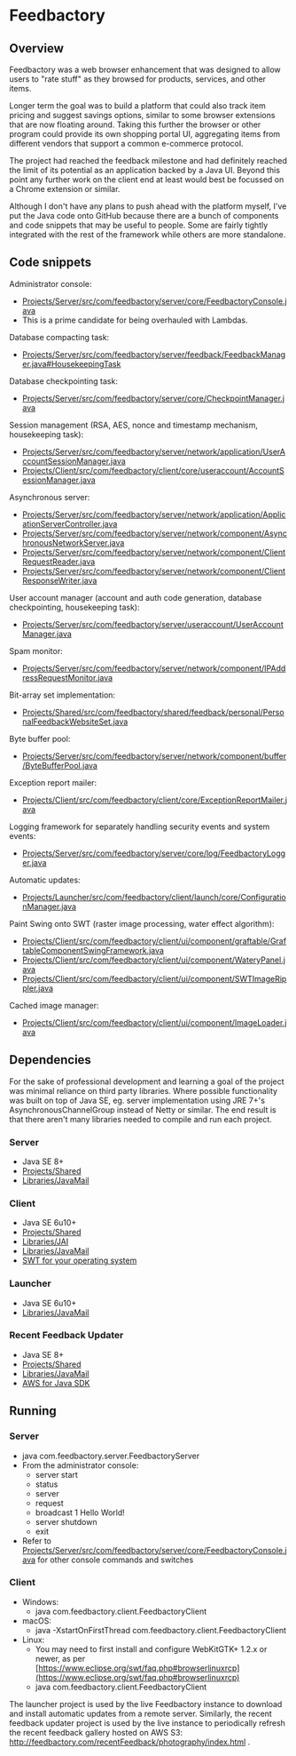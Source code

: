 # Feedbactory

## Overview

Feedbactory was a web browser enhancement that was designed to allow users to "rate stuff" as they browsed for products, services, and other items.

Longer term the goal was to build a platform that could also track item pricing and suggest savings options, similar to some browser extensions that are now floating around. Taking this further the browser or other program could provide its own shopping portal UI, aggregating items from different vendors that support a common e-commerce protocol.

The project had reached the feedback milestone and had definitely reached the limit of its potential as an application backed by a Java UI. Beyond this point any further work on the client end at least would best be focussed on a Chrome extension or similar.

Although I don't have any plans to push ahead with the platform myself, I've put the Java code onto GitHub because there are a bunch of components and code snippets that may be useful to people. Some are fairly tightly integrated with the rest of the framework while others are more standalone.

## Code snippets

Administrator console:
- [Projects/Server/src/com/feedbactory/server/core/FeedbactoryConsole.java](Projects/Server/src/com/feedbactory/server/core/FeedbactoryConsole.java)
- This is a prime candidate for being overhauled with Lambdas.

Database compacting task:
- [Projects/Server/src/com/feedbactory/server/feedback/FeedbackManager.java#HousekeepingTask](https://github.com/Russell-W/Feedbactory/blob/5014aad748343c571820d4ff3306b2fd90c58f61/Projects/Server/src/com/feedbactory/server/feedback/FeedbackManager.java#L178)

Database checkpointing task:
- [Projects/Server/src/com/feedbactory/server/core/CheckpointManager.java](Projects/Server/src/com/feedbactory/server/core/CheckpointManager.java)

Session management (RSA, AES, nonce and timestamp mechanism, housekeeping task):
- [Projects/Server/src/com/feedbactory/server/network/application/UserAccountSessionManager.java](Projects/Server/src/com/feedbactory/server/network/application/UserAccountSessionManager.java)
- [Projects/Client/src/com/feedbactory/client/core/useraccount/AccountSessionManager.java](Projects/Client/src/com/feedbactory/client/core/useraccount/AccountSessionManager.java)

Asynchronous server:
- [Projects/Server/src/com/feedbactory/server/network/application/ApplicationServerController.java](Projects/Server/src/com/feedbactory/server/network/application/ApplicationServerController.java)
- [Projects/Server/src/com/feedbactory/server/network/component/AsynchronousNetworkServer.java](Projects/Server/src/com/feedbactory/server/network/component/AsynchronousNetworkServer.java)
- [Projects/Server/src/com/feedbactory/server/network/component/ClientRequestReader.java](Projects/Server/src/com/feedbactory/server/network/component/ClientRequestReader.java)
- [Projects/Server/src/com/feedbactory/server/network/component/ClientResponseWriter.java](Projects/Server/src/com/feedbactory/server/network/component/ClientResponseWriter.java)

User account manager (account and auth code generation, database checkpointing, housekeeping task):
- [Projects/Server/src/com/feedbactory/server/useraccount/UserAccountManager.java](Projects/Server/src/com/feedbactory/server/useraccount/UserAccountManager.java)

Spam monitor:
- [Projects/Server/src/com/feedbactory/server/network/component/IPAddressRequestMonitor.java](Projects/Server/src/com/feedbactory/server/network/component/IPAddressRequestMonitor.java)

Bit-array set implementation:
- [Projects/Shared/src/com/feedbactory/shared/feedback/personal/PersonalFeedbackWebsiteSet.java](Projects/Shared/src/com/feedbactory/shared/feedback/personal/PersonalFeedbackWebsiteSet.java)

Byte buffer pool:
- [Projects/Server/src/com/feedbactory/server/network/component/buffer/ByteBufferPool.java](Projects/Server/src/com/feedbactory/server/network/component/buffer/ByteBufferPool.java)

Exception report mailer:
- [Projects/Client/src/com/feedbactory/client/core/ExceptionReportMailer.java](Projects/Client/src/com/feedbactory/client/core/ExceptionReportMailer.java)

Logging framework for separately handling security events and system events:
- [Projects/Server/src/com/feedbactory/server/core/log/FeedbactoryLogger.java](Projects/Server/src/com/feedbactory/server/core/log/FeedbactoryLogger.java)

Automatic updates:
- [Projects/Launcher/src/com/feedbactory/client/launch/core/ConfigurationManager.java](Projects/Launcher/src/com/feedbactory/client/launch/core/ConfigurationManager.java)

Paint Swing onto SWT (raster image processing, water effect algorithm):
- [Projects/Client/src/com/feedbactory/client/ui/component/graftable/GraftableComponentSwingFramework.java](Projects/Client/src/com/feedbactory/client/ui/component/graftable/GraftableComponentSwingFramework.java)
- [Projects/Client/src/com/feedbactory/client/ui/component/WateryPanel.java](Projects/Client/src/com/feedbactory/client/ui/component/WateryPanel.java)
- [Projects/Client/src/com/feedbactory/client/ui/component/SWTImageRippler.java](Projects/Client/src/com/feedbactory/client/ui/component/SWTImageRippler.java)

Cached image manager:
- [Projects/Client/src/com/feedbactory/client/ui/component/ImageLoader.java](Projects/Client/src/com/feedbactory/client/ui/component/ImageLoader.java)

## Dependencies

For the sake of professional development and learning a goal of the project was minimal reliance on third party libraries. Where possible functionality was built on top of Java SE, eg. server implementation using JRE 7+'s AsynchronousChannelGroup instead of Netty or similar. The end result is that there aren't many libraries needed to compile and run each project.

### Server
- Java SE 8+
- [Projects/Shared](Projects/Shared)
- [Libraries/JavaMail](Libraries/JavaMail)

### Client
- Java SE 6u10+
- [Projects/Shared](Projects/Shared)
- [Libraries/JAI](Libraries/JAI)
- [Libraries/JavaMail](Libraries/JavaMail)
- [SWT for your operating system](https://www.eclipse.org/swt/)

### Launcher
- Java SE 6u10+
- [Libraries/JavaMail](Libraries/JavaMail)

### Recent Feedback Updater
- Java SE 8+
- [Projects/Shared](Projects/Shared)
- [Libraries/JavaMail](Libraries/JavaMail)
- [AWS for Java SDK](https://aws.amazon.com/sdk-for-java/)

## Running

### Server
- java com.feedbactory.server.FeedbactoryServer
- From the administrator console:
  - server start
  - status
  - server
  - request
  - broadcast 1 Hello World!
  - server shutdown
  - exit
- Refer to [Projects/Server/src/com/feedbactory/server/core/FeedbactoryConsole.java](Projects/Server/src/com/feedbactory/server/core/FeedbactoryConsole.java) for other console commands and switches

### Client
- Windows:
  - java com.feedbactory.client.FeedbactoryClient
- macOS:
  - java -XstartOnFirstThread com.feedbactory.client.FeedbactoryClient
- Linux:
  - You may need to first install and configure WebKitGTK+ 1.2.x or newer, as per [https://www.eclipse.org/swt/faq.php#browserlinuxrcp](https://www.eclipse.org/swt/faq.php#browserlinuxrcp)
  - java com.feedbactory.client.FeedbactoryClient


The launcher project is used by the live Feedbactory instance to download and install automatic updates from a remote server. Similarly, the recent feedback updater project is used by the live instance to periodically refresh the recent feedback gallery hosted on AWS S3: http://feedbactory.com/recentFeedback/photography/index.html .
